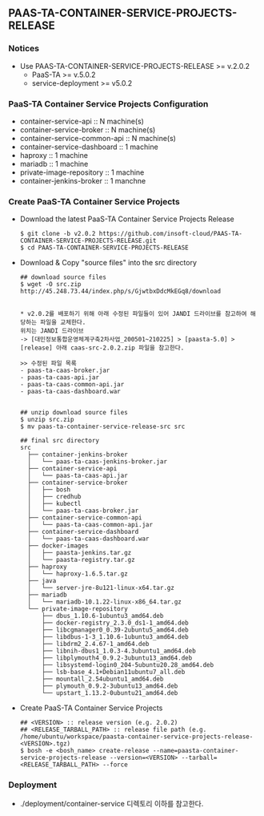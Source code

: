 ## PAAS-TA-CONTAINER-SERVICE-PROJECTS-RELEASE   

### Notices   
- Use PAAS-TA-CONTAINER-SERVICE-PROJECTS-RELEASE >= v.2.0.2    
  - PaaS-TA >= v.5.0.2    
  - service-deployment >= v5.0.2    

### PaaS-TA Container Service Projects Configuration   
- container-service-api :: N machine(s)   
- container-service-broker :: N machine(s)   
- container-service-common-api :: N machine(s)   
- container-service-dashboard :: 1 machine   
- haproxy :: 1 machine   
- mariadb :: 1 machine   
- private-image-repository :: 1 machine   
- container-jenkins-broker :: 1 manchne   

### Create PaaS-TA Container Service Projects   
- Download the latest PaaS-TA Container Service Projects Release   
  ```   
  $ git clone -b v2.0.2 https://github.com/insoft-cloud/PAAS-TA-CONTAINER-SERVICE-PROJECTS-RELEASE.git
  $ cd PAAS-TA-CONTAINER-SERVICE-PROJECTS-RELEASE   
  ```   
- Download & Copy "source files" into the src directory      
  ```   
  ## download source files   
  $ wget -O src.zip http://45.248.73.44/index.php/s/GjwtbxDdcMkEGq8/download   

  
  * v2.0.2를 배포하기 위해 아래 수정된 파일들이 있어 JANDI 드라이브를 참고하여 해당하는 파일을 교체한다.
  위치는 JANDI 드라이브 
  -> [대민정보통합운영체계구축2차사업_200501~210225] > [paasta-5.0] > [release] 아래 caas-src-2.0.2.zip 파일을 참고한다.
  
  >> 수정된 파일 목록
  - paas-ta-caas-broker.jar
  - paas-ta-caas-api.jar
  - paas-ta-caas-common-api.jar
  - paas-ta-caas-dashboard.war
  

  ## unzip download source files   
  $ unzip src.zip   
  $ mv paas-ta-container-service-release-src src   

  ## final src directory     
  src   
    ├── container-jenkins-broker   
    │   └── paas-ta-caas-jenkins-broker.jar   
    ├── container-service-api   
    │   └── paas-ta-caas-api.jar   
    ├── container-service-broker   
    │   ├── bosh    
    │   ├── credhub   
    │   ├── kubectl   
    │   └── paas-ta-caas-broker.jar   
    ├── container-service-common-api   
    │   └── paas-ta-caas-common-api.jar   
    ├── container-service-dashboard   
    │   └── paas-ta-caas-dashboard.war   
    ├── docker-images   
    │   ├── paasta-jenkins.tar.gz   
    │   └── paasta-registry.tar.gz   
    ├── haproxy   
    │   └── haproxy-1.6.5.tar.gz   
    ├── java   
    │   └── server-jre-8u121-linux-x64.tar.gz   
    ├── mariadb    
    │   └── mariadb-10.1.22-linux-x86_64.tar.gz   
    └── private-image-repository   
        ├── dbus_1.10.6-1ubuntu3_amd64.deb   
        ├── docker-registry_2.3.0_ds1-1_amd64.deb   
        ├── libcgmanager0_0.39-2ubuntu5_amd64.deb    
        ├── libdbus-1-3_1.10.6-1ubuntu3_amd64.deb   
        ├── libdrm2_2.4.67-1_amd64.deb   
        ├── libnih-dbus1_1.0.3-4.3ubuntu1_amd64.deb   
        ├── libplymouth4_0.9.2-3ubuntu13_amd64.deb    
        ├── libsystemd-login0_204-5ubuntu20.28_amd64.deb   
        ├── lsb-base_4.1+Debian11ubuntu7_all.deb   
        ├── mountall_2.54ubuntu1_amd64.deb    
        ├── plymouth_0.9.2-3ubuntu13_amd64.deb    
        └── upstart_1.13.2-0ubuntu21_amd64.deb    
  ```   
- Create PaaS-TA Container Service Projects   
  ```   
  ## <VERSION> :: release version (e.g. 2.0.2)      
  ## <RELEASE_TARBALL_PATH> :: release file path (e.g. /home/ubuntu/workspace/paasta-container-service-projects-release-<VERSION>.tgz)      
  $ bosh -e <bosh_name> create-release --name=paasta-container-service-projects-release --version=<VERSION> --tarball=<RELEASE_TARBALL_PATH> --force    
  ```   
  
  
### Deployment   
- ./deployment/container-service 디렉토리 이하를 참고한다. 
